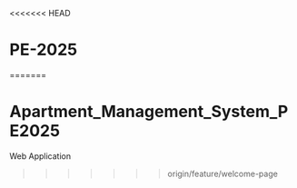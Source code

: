 <<<<<<< HEAD
# PE-2025
=======
# Apartment_Management_System_PE2025
Web Application
>>>>>>> origin/feature/welcome-page
